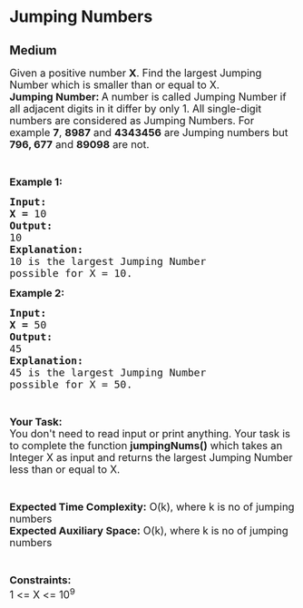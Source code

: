 # Jumping Numbers
## Medium
<div class="problems_problem_content__Xm_eO" style="user-select: auto;"><p style="user-select: auto;"><span style="font-size: 18px; user-select: auto;">Given a positive number <strong style="user-select: auto;">X</strong>. Find the largest Jumping Number which is smaller than or equal to X.&nbsp;<br style="user-select: auto;">
<strong style="user-select: auto;">Jumping Number: </strong>A number is called Jumping Number if all adjacent digits in it differ by only 1. All single-digit numbers are considered as Jumping Numbers. For example <strong style="user-select: auto;">7</strong>, <strong style="user-select: auto;">8987</strong> and <strong style="user-select: auto;">4343456</strong> are Jumping numbers but <strong style="user-select: auto;">796, 677</strong>&nbsp;and <strong style="user-select: auto;">89098</strong> are not.</span></p>

<p style="user-select: auto;">&nbsp;</p>

<p style="user-select: auto;"><span style="font-size: 18px; user-select: auto;"><strong style="user-select: auto;">Example 1:</strong></span></p>

<pre style="user-select: auto;"><span style="font-size: 18px; user-select: auto;"><strong style="user-select: auto;">Input:</strong></span>
<span style="font-size: 18px; user-select: auto;"><strong style="user-select: auto;">X = </strong>10</span>
<span style="font-size: 18px; user-select: auto;"><strong style="user-select: auto;">Output:</strong></span>
<span style="font-size: 18px; user-select: auto;">10</span>
<span style="font-size: 18px; user-select: auto;"><strong style="user-select: auto;">Explanation:</strong></span>
<span style="font-size: 18px; user-select: auto;">10 is the largest Jumping Number
possible for X = 10.</span></pre>

<p style="user-select: auto;"><span style="font-size: 18px; user-select: auto;"><strong style="user-select: auto;">Example 2:</strong></span></p>

<pre style="user-select: auto;"><span style="font-size: 18px; user-select: auto;"><strong style="user-select: auto;">Input:</strong></span>
<span style="font-size: 18px; user-select: auto;"><strong style="user-select: auto;">X = </strong>50</span>
<span style="font-size: 18px; user-select: auto;"><strong style="user-select: auto;">Output:</strong></span>
<span style="font-size: 18px; user-select: auto;">45</span>
<span style="font-size: 18px; user-select: auto;"><strong style="user-select: auto;">Explanation:</strong></span>
<span style="font-size: 18px; user-select: auto;">45 is the largest Jumping Number
possible for X = 50.</span></pre>

<p style="user-select: auto;">&nbsp;</p>

<p style="user-select: auto;"><span style="font-size: 18px; user-select: auto;"><strong style="user-select: auto;">Your Task:</strong><br style="user-select: auto;">
You don't need to read input or print anything. Your task is to complete the function <strong style="user-select: auto;">jumpingNums()</strong> which takes an Integer X as input and returns the largest Jumping Number less than or equal to X.</span></p>

<p style="user-select: auto;">&nbsp;</p>

<p style="user-select: auto;"><span style="font-size: 18px; user-select: auto;"><strong style="user-select: auto;">Expected Time Complexity:</strong> </span> <span style="font-size: 18px; user-select: auto;">O(k), where k is no of jumping numbers<br style="user-select: auto;">
<strong style="user-select: auto;">Expected Auxiliary Space:</strong> O(k), where k is no of jumping numbers </span></p>

<p style="user-select: auto;">&nbsp;</p>

<p style="user-select: auto;"><span style="font-size: 18px; user-select: auto;"><strong style="user-select: auto;">Constraints:</strong></span><br style="user-select: auto;">
<span style="font-size: 18px; user-select: auto;">1 &lt;= X &lt;= 10<sup style="user-select: auto;">9</sup></span></p>
</div>